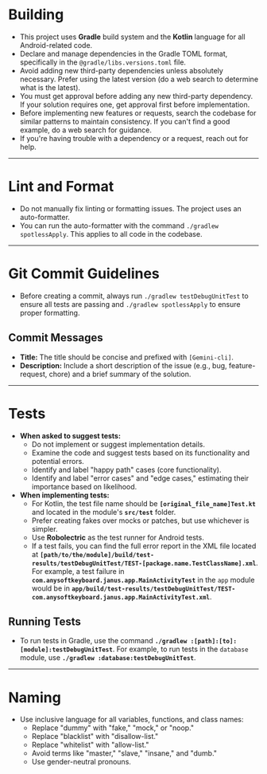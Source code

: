 # Building
- This project uses **Gradle** build system and the **Kotlin** language for all Android-related code.
- Declare and manage dependencies in the Gradle TOML format, specifically in the `@gradle/libs.versions.toml` file.
- Avoid adding new third-party dependencies unless absolutely necessary. Prefer using the latest version (do a web search to determine what is the latest).
- You must get approval before adding any new third-party dependency. If your solution requires one, get approval first before implementation.
- Before implementing new features or requests, search the codebase for similar patterns to maintain consistency. If you can't find a good example, do a web search for guidance.
- If you're having trouble with a dependency or a request, reach out for help.

---

# Lint and Format
- Do not manually fix linting or formatting issues. The project uses an auto-formatter.
- You can run the auto-formatter with the command 
`./gradlew spotlessApply`. This applies to all code in the codebase.

---

# Git Commit Guidelines
- Before creating a commit, always run `./gradlew testDebugUnitTest` to ensure all tests are passing and `./gradlew spotlessApply` to ensure proper formatting.

## Commit Messages
- **Title:** The title should be concise and prefixed with `[Gemini-cli]`.
- **Description:** Include a short description of the issue (e.g., bug, feature-request, chore) and a brief summary of the solution.

---

# Tests
- **When asked to suggest tests:**
    - Do not implement or suggest implementation details.
    - Examine the code and suggest tests based on its functionality and potential errors.
    - Identify and label "happy path" cases (core functionality).
    - Identify and label "error cases" and "edge cases," estimating their importance based on likelihood.
- **When implementing tests:**
    - For Kotlin, the test file name should be **`[original_file_name]Test.kt`** and located in the module's **`src/test`** folder.
    - Prefer creating fakes over mocks or patches, but use whichever is simpler.
    - Use **Robolectric** as the test runner for Android tests.
    - If a test fails, you can find the full error report in the XML file located at **`[path/to/the/module]/build/test-results/testDebugUnitTest/TEST-[package.name.TestClassName].xml`**. For example, a test failure in **`com.anysoftkeyboard.janus.app.MainActivityTest`** in the `app` module would be in **`app/build/test-results/testDebugUnitTest/TEST-com.anysoftkeyboard.janus.app.MainActivityTest.xml`**.

## Running Tests
- To run tests in Gradle, use the command **`./gradlew :[path]:[to]:[module]:testDebugUnitTest`**. For example, to run tests in the `database` module, use **`./gradlew :database:testDebugUnitTest`**.

---

# Naming
- Use inclusive language for all variables, functions, and class names:
    - Replace "dummy" with "fake," "mock," or "noop."
    - Replace "blacklist" with "disallow-list."
    - Replace "whitelist" with "allow-list."
    - Avoid terms like "master," "slave," "insane," and "dumb."
    - Use gender-neutral pronouns.
